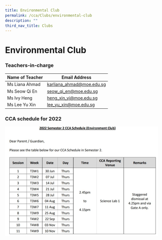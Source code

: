 ```yaml
---
title: Environmental Club
permalink: /cca/Clubs/environmental-club
description: ""
third_nav_title: Clubs
---
```

# **Environmental Club**

### Teachers-in-charge

| Name of Teacher 	| Email Address 	|
|---	|---	|
| Ms Liana Ahmad 	| karliana_ahmad@moe.edu.sg 	|
| Ms Seow Qi En 	| seow_qi_en@moe.edu.sg 	|
| Ms Ivy Heng 	| heng_xin_yi@moe.edu.sg 	|
| Ms Lee Yu Xin 	| lee_yu_xin@moe.edu.sg 	|

### CCA schedule for 2022

![](/images/ECsem2.jpg)